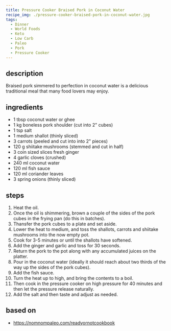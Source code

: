 ```yaml
---
title: Pressure Cooker Braised Pork in Coconut Water
recipe_img: ./pressure-cooker-braised-pork-in-coconut-water.jpg
tags:
  - Dinner
  - World Foods
  - Keto
  - Low Carb
  - Paleo
  - Pork
  - Pressure Cooker
---
```


## description

Braised pork simmered to perfection in coconut water is a delicious traditional meal that many food lovers may enjoy.

## ingredients

- 1 tbsp coconut water or ghee
- 1 kg boneless pork shoulder (cut into 2" cubes)
- 1 tsp salt
- 1 medium shallot (thinly sliced)
- 3 carrots (peeled and cut into into 2" pieces)
- 120 g shiitake mushrooms (stemmed and cut in half)
- 3 coin sized slices fresh ginger
- 4 garlic cloves (crushed)
- 240 ml coconut water
- 120 ml fish sauce
- 120 ml coriander leaves
- 3 spring onions (thinly sliced)

## steps

1. Heat the oil.
2. Once the oil is shimmering, brown a couple of the sides of the pork cubes in the frying pan (do this in batches).
3. Thansfer the pork cubes to a plate and set aside.
4. Lower the heat to medium, and toss the shallots, carrots and shiitake mushrooms into the now empty pot.
5. Cook for 3-5 minutes or until the shallots have softened.
6. Add the ginger and garlic and toss for 30 seconds.
7. Return the pork to the pot along with any accumulated juices on the platter.
8. Pour in the coconut water (ideally it should reach about two thirds of the way up the sides of the pork cubes).
9. Add the fish sauce.
10. Turn the heat up to high, and bring the contents to a boil.
11. Then cook in the pressure cooker on high pressure for 40 minutes and then let the pressure release naturally.
12. Add the salt and then taste and adjust as needed.

## based on

- https://nomnompaleo.com/readyornotcookbook
